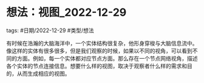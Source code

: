 # 想法：视图_2022-12-29



tags: #日期/2022-12-29 #类型/想法 

有时候在浩瀚的大脑海洋中，一个实体结构很复杂，他形身穿梭与大脑信息流中。像这样的实体有很多很多，但是我们观察的时候，如果以不同的视角，可以看到不同的方面。例如，每一个实体都对应节点方面。那么存在一个节点网络视角，描述各个实体的节点连接信息。想要什么样的视图，取决于观察者什么样的需求和目的，从而生成相应的视图。
